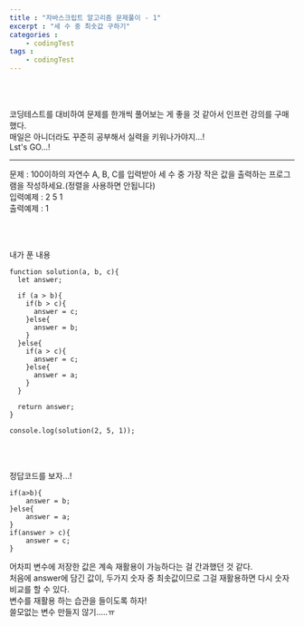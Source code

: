 ```yaml
---
title : "자바스크립트 알고리즘 문제풀이 - 1"
excerpt : "세 수 중 최솟값 구하기"
categories : 
    - codingTest
tags : 
    - codingTest
---
```



<br><br> 

코딩테스트를 대비하여 문제를 한개씩 풀어보는 게 좋을 것 같아서 인프런 강의를 구매했다.  
매일은 아니더라도 꾸준히 공부해서 실력을 키워나가야지...!  
Lst's GO...!  

---
문제 : 100이하의 자연수 A, B, C를 입력받아 세 수 중 가장 작은 값을 출력하는 프로그램을 작성하세요.(정렬을 사용하면 안됩니다)  
입력예제 : 2 5 1  
출력예제 : 1  

<br><br>

내가 푼 내용  

```
function solution(a, b, c){
  let answer;
       
  if (a > b){
    if(b > c){
      answer = c;
    }else{
      answer = b;
    }
  }else{
    if(a > c){
      answer = c;
    }else{
      answer = a;
    }
  }

  return answer;
}

console.log(solution(2, 5, 1));
```  

<br><br>   

정답코드를 보자...!  

```  
if(a>b){
    answer = b;
}else{
    answer = a;
}
if(answer > c){
    answer = c;
}
```  

어차피 변수에 저장한 값은 계속 재활용이 가능하다는 걸 간과했던 것 같다.  
처음에 answer에 담긴 값이, 두가지 숫자 중 최솟값이므로 그걸 재활용하면 다시 숫자 비교를 할 수 있다.  
변수를 재활용 하는 습관을 들이도록 하자!  
쓸모없는 변수 만들지 않기.....ㅠ  

<br><br>   





